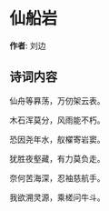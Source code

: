 # 仙船岩

**作者**: 刘边

## 诗词内容

仙舟等奡荡，万仞架云表。

木石浑莫分，风雨能不朽。

恐因尧年水，舣櫂寄岩窦。

犹胜夜壑藏，有力莫负走。

奈何苦海深，忍袖慈航手。

我欲溯灵源，乘槎问牛斗。

